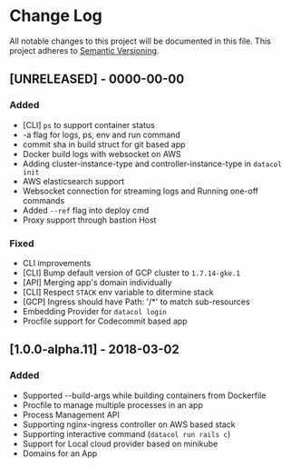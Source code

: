 # Change Log
All notable changes to this project will be documented in this file.
This project adheres to [Semantic Versioning](http://semver.org/).

## [UNRELEASED] - 0000-00-00
### Added
- [CLI] `ps` to support container status
- -a flag for logs, ps, env and run command
- commit sha in build struct for git based app
- Docker build logs with websocket on AWS
- Adding cluster-instance-type and controller-instance-type in `datacol init`
- AWS elasticsearch support
- Websocket connection for streaming logs and Running one-off commands
- Added `--ref` flag into deploy cmd
- Proxy support through bastion Host 
### Fixed
- CLI improvements
- [CLI] Bump default version of GCP cluster to `1.7.14-gke.1`
- [API] Merging app's domain individually 
- [CLI] Respect `STACK` env variable to ditermine stack
- [GCP] Ingress should have Path: '/*' to match sub-resources
- Embedding Provider for `datacol login`
- Procfile support for Codecommit based app

## [1.0.0-alpha.11] - 2018-03-02
### Added
- Supported --build-args while building containers from Dockerfile
- Procfile to manage multiple processes in an app
- Process Management API
- Supporting nginx-ingress controller on AWS based stack
- Supporting interactive command (`datacol run rails c`)
- Support for Local cloud provider based on minikube
- Domains for an App
